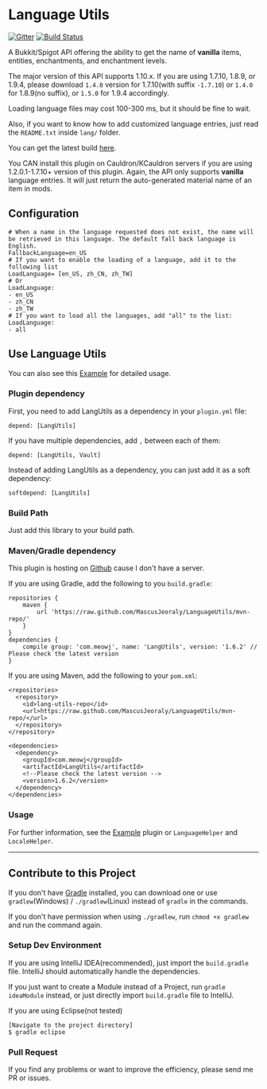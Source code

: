 Language Utils
=================

[![Gitter](https://badges.gitter.im/MascusJeoraly/LanguageUtils.svg)](https://gitter.im/MascusJeoraly/LanguageUtils?utm_source=badge&utm_medium=badge&utm_campaign=pr-badge) [![Build Status](https://snap-ci.com/MascusJeoraly/LanguageUtils/branch/master/build_image)](https://snap-ci.com/MascusJeoraly/LanguageUtils/branch/master)

A Bukkit/Spigot API offering the ability to get the name of **vanilla** items, entities, enchantments, and enchantment levels. 

The major version of this API supports 1.10.x. If you are using 1.7.10, 1.8.9, or 1.9.4, please download `1.4.0` version for 1.7.10(with suffix `-1.7.10`) or `1.4.0` for 1.8.9(no suffix), or `1.5.0` for 1.9.4 accordingly.

Loading language files may cost 100-300 ms, but it should be fine to wait.

Also, if you want to know how to add customized language entries, just read the `README.txt` inside `lang/` folder.

You can get the latest build [here](https://drone.io/github.com/MeowInnovation/LanguageUtils/files "here").

You CAN install this plugin on Cauldron/KCauldron servers if you are using 1.2.0.1-1.7.10+ version of this plugin. Again, the API only supports **vanilla** language entries. It will just return the auto-generated material name of an item in mods.

## Configuration

```
# When a name in the language requested does not exist, the name will be retrieved in this language. The default fall back language is English.
FallbackLanguage=en_US
# If you want to enable the loading of a language, add it to the following list
LoadLanguage= [en_US, zh_CN, zh_TW]
# Or
LoadLanguage:
- en_US
- zh_CN
- zh_TW
# If you want to load all the languages, add "all" to the list:
LoadLanguage:
- all
```

## Use Language Utils

You can also see this [Example](https://github.com/MascusJeoraly/LangUtilsExample "Example") for detailed usage.

### Plugin dependency

First, you need to add LangUtils as a dependency in your `plugin.yml` file:

	depend: [LangUtils]

If you have multiple dependencies, add `,` between each of them:

	depend: [LangUtils, Vault]

Instead of adding LangUtils as a dependency, you can just add it as a soft dependency:

	softdepend: [LangUtils]

### Build Path

Just add this library to your build path.

### Maven/Gradle dependency

This plugin is hosting on [Github](https://github.com/MascusJeoraly/LanguageUtils/tree/mvn-repo "Github") cause I don't have a server.

If you are using Gradle, add the following to you `build.gradle`:

	repositories {
	    maven {
	        url 'https://raw.github.com/MascusJeoraly/LanguageUtils/mvn-repo/'
	    }
	}
	dependencies {
		compile group: 'com.meowj', name: 'LangUtils', version: '1.6.2' // Please check the latest version
	}

If you are using Maven, add the following to your `pom.xml`:

	<repositories>
	  <repository>
	    <id>lang-utils-repo</id>
	    <url>https://raw.github.com/MascusJeoraly/LanguageUtils/mvn-repo/</url>
	  </repository>
	</repository>
	
	<dependencies>
	  <dependency>
	    <groupId>com.meowj</groupId>
	    <artifactId>LangUtils</artifactId>
		<!--Please check the latest version -->  
	    <version>1.6.2</version>
	  </dependency>
	</dependencies>

### Usage

For further information, see the [Example](https://github.com/MascusJeoraly/LangUtilsExample "Example") plugin or `LanguageHelper` and `LocaleHelper`.

----------

## Contribute to this Project

If you don't have [Gradle](http://gradle.org/ "Gradle") installed, you can download one or use `gradlew`(Windows) / `./gradlew`(Linux) instead of `gradle` in the commands.

If you don't have permission when using `./gradlew`, run `chmod +x gradlew` and run the command again.

### Setup Dev Environment

If you are using IntelliJ IDEA(recommended), just import the `build.gradle` file. IntelliJ should automatically handle the dependencies.

If you just want to create a Module instead of a Project, run `gradle ideaModule` instead, or just directly import `build.gradle` file to IntelliJ.

If you are using Eclipse(not tested)

	[Navigate to the project directory]
	$ gradle eclipse

### Pull Request

If you find any problems or want to improve the efficiency, please send me PR or issues.
